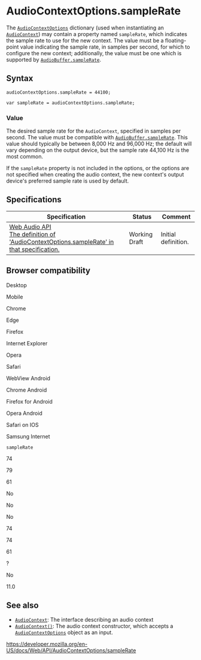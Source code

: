 # AudioContextOptions.sampleRate

The [`AudioContextOptions`](../audiocontextoptions) dictionary (used when instantiating an [`AudioContext`](../audiocontext)) may contain a property named `sampleRate`, which indicates the sample rate to use for the new context. The value must be a floating-point value indicating the sample rate, in samples per second, for which to configure the new context; additionally, the value must be one which is supported by [`AudioBuffer.sampleRate`](../audiobuffer/samplerate).

## Syntax

    audioContextOptions.sampleRate = 44100;

    var sampleRate = audioContextOptions.sampleRate;

### Value

The desired sample rate for the `AudioContext`, specified in samples per second. The value must be compatible with [`AudioBuffer.sampleRate`](../audiobuffer/samplerate). This value should typically be between 8,000 Hz and 96,000 Hz; the default will vary depending on the output device, but the sample rate 44,100 Hz is the most common.

If the `sampleRate` property is not included in the options, or the options are not specified when creating the audio context, the new context's output device's preferred sample rate is used by default.

## Specifications

<table><thead><tr class="header"><th>Specification</th><th>Status</th><th>Comment</th></tr></thead><tbody><tr class="odd"><td><a href="https://webaudio.github.io/web-audio-api/#dom-audiocontextoptions-samplerate">Web Audio API<br />
<span class="small">The definition of 'AudioContextOptions.sampleRate' in that specification.</span></a></td><td><span class="spec-wd">Working Draft</span></td><td>Initial definition.</td></tr></tbody></table>

## Browser compatibility

Desktop

Mobile

Chrome

Edge

Firefox

Internet Explorer

Opera

Safari

WebView Android

Chrome Android

Firefox for Android

Opera Android

Safari on IOS

Samsung Internet

`sampleRate`

74

79

61

No

No

No

74

74

61

?

No

11.0

## See also

- [`AudioContext`](../audiocontext): The interface describing an audio context
- [`AudioContext()`](../audiocontext/audiocontext): The audio context constructor, which accepts a [`AudioContextOptions`](../audiocontextoptions) object as an input.

<a href="https://developer.mozilla.org/en-US/docs/Web/API/AudioContextOptions/sampleRate" class="_attribution-link">https://developer.mozilla.org/en-US/docs/Web/API/AudioContextOptions/sampleRate</a>
